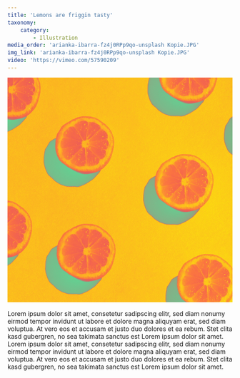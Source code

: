 ```yaml
---
title: 'Lemons are friggin tasty'
taxonomy:
    category:
        - Illustration
media_order: 'arianka-ibarra-fz4j0RPp9qo-unsplash Kopie.JPG'
img_link: 'arianka-ibarra-fz4j0RPp9qo-unsplash Kopie.JPG'
video: 'https://vimeo.com/57590209'
---
```


![](arianka-ibarra-fz4j0RPp9qo-unsplash%20Kopie.JPG)

Lorem ipsum dolor sit amet, consetetur sadipscing elitr, sed diam nonumy eirmod tempor invidunt ut labore et dolore magna aliquyam erat, sed diam voluptua. At vero eos et accusam et justo duo dolores et ea rebum. Stet clita kasd gubergren, no sea takimata sanctus est Lorem ipsum dolor sit amet. Lorem ipsum dolor sit amet, consetetur sadipscing elitr, sed diam nonumy eirmod tempor invidunt ut labore et dolore magna aliquyam erat, sed diam voluptua. At vero eos et accusam et justo duo dolores et ea rebum. Stet clita kasd gubergren, no sea takimata sanctus est Lorem ipsum dolor sit amet.